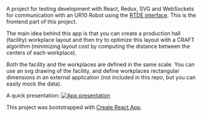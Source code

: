 A project for testing development with React, Redux, SVG and WebSockets for communication with an UR10 Robot using the [RTDE interface](https://www.universal-robots.com/articles/ur/interface-communication/real-time-data-exchange-rtde-guide/).
This is the frontend part of this project.

The main idea behind this app is that you can create a production hall (facility) workplace layout and then try to optimize this layout with a CRAFT algorithm (minimizing layout cost by computing the distance between the centers of each workplace).

Both the facility and the workplaces are defined in the same scale. You can use an svg drawing of the facility, and define
workplaces rectangular dimensions in an external application (not included in this repo, but you can easily mock the data).

A quick presentation:
[![App presentation](http://img.youtube.com/vi/ms8XfG16RYk/0.jpg)](http://www.youtube.com/watch?v=ms8XfG16RYk)

This project was bootstrapped with [Create React App](https://github.com/facebook/create-react-app).